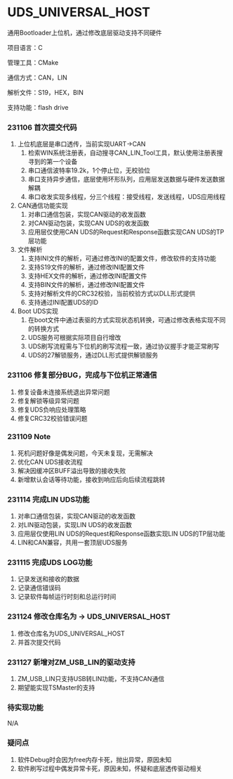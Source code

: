# UDS_UNIVERSAL_HOST

通用Bootloader上位机，通过修改底层驱动支持不同硬件

项目语言：C

管理工具：CMake

通信方式：CAN，LIN

解析文件：S19，HEX，BIN

支持功能：flash drive

### 231106 首次提交代码
1. 上位机底层是串口透传，当前实现UART->CAN
   1. 检索WIN系统注册表，自动搜寻CAN_LIN_Tool工具，默认使用注册表搜寻到的第一个设备
   2. 串口通信波特率19.2k，1个停止位，无校验位
   3. 串口支持异步通信，底层使用环形队列，应用层发送数据与硬件发送数据解耦
   4. 串口收发实现多线程，分三个线程：接受线程，发送线程，UDS应用线程
2. CAN通信功能实现
   1. 对串口通信包装，实现CAN驱动的收发函数
   2. 对CAN驱动包装，实现CAN UDS的收发函数
   3. 应用层仅使用CAN UDS的Request和Response函数实现CAN UDS的TP层功能
3. 文件解析
   1. 支持INI文件的解析，可通过修改INI的配置文件，修改软件的支持功能
   2. 支持S19文件的解析，通过修改INI配置文件
   3. 支持HEX文件的解析，通过修改INI配置文件
   4. 支持BIN文件的解析，通过修改INI配置文件
   5. 支持对解析文件的CRC32校验，当前校验方式以DLL形式提供
   6. 支持通过INI配置UDS的ID
4. Boot UDS实现
   1. 在boot文件中通过表驱的方式实现状态机转换，可通过修改表格实现不同的转换方式
   2. UDS服务可根据实际项目自行增改
   3. UDS刷写流程需与下位机的刷写流程一致，通过协议握手才能正常刷写
   4. UDS的27解锁服务，通过DLL形式提供解锁服务


### 231106 修复部分BUG，完成与下位机正常通信
1. 修复设备未连接系统退出异常问题
2. 修复解锁等级异常问题
3. 修复UDS负响应处理策略
4. 修复CRC32校验错误问题


### 231109 Note
1. 死机问题好像是偶发问题，今天未复现，无需解决
2. 优化CAN UDS接收流程
3. 解决因缓冲区BUFF溢出导致的接收失败
4. 新增默认会话等待功能，接收到响应后向后续流程跳转


### 231114 完成LIN UDS功能
1. 对串口通信包装，实现CAN驱动的收发函数
2. 对LIN驱动包装，实现LIN UDS的收发函数
3. 应用层仅使用LIN UDS的Request和Response函数实现LIN UDS的TP层功能
4. LIN和CAN兼容，共用一套顶层UDS服务


### 231115 完成UDS LOG功能
1. 记录发送和接收的数据
2. 记录通信错误码
3. 记录软件每帧运行时刻和总运行时间


### 231124 修改仓库名为 -> UDS_UNIVERSAL_HOST
1. 修改仓库名为UDS_UNIVERSAL_HOST
2. 并首次提交代码


### 231127 新增对ZM_USB_LIN的驱动支持
1. ZM_USB_LIN只支持USB转LIN功能，不支持CAN通信
2. 期望能实现TSMaster的支持


### 待实现功能
N/A


### 疑问点
1. 软件Debug时会因为free内存卡死，抛出异常，原因未知
2. 软件刷写过程中偶发异常卡死，原因未知，怀疑和底层透传驱动相关
